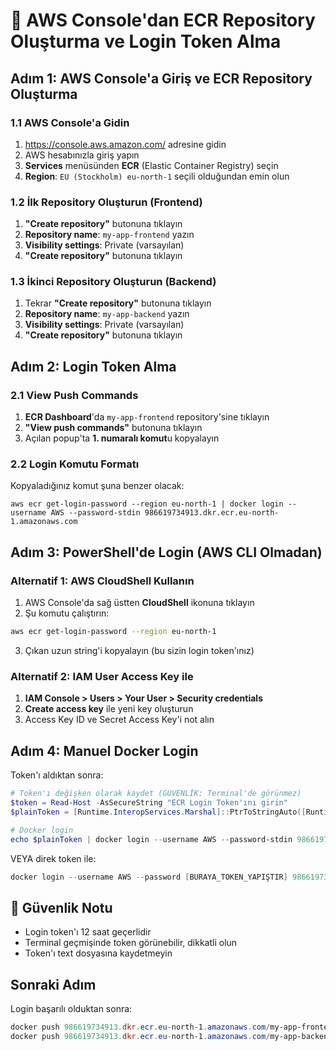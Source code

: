 # 🔑 AWS Console'dan ECR Repository Oluşturma ve Login Token Alma

## Adım 1: AWS Console'a Giriş ve ECR Repository Oluşturma

### 1.1 AWS Console'a Gidin
1. https://console.aws.amazon.com/ adresine gidin
2. AWS hesabınızla giriş yapın
3. **Services** menüsünden **ECR** (Elastic Container Registry) seçin
4. **Region**: `EU (Stockholm) eu-north-1` seçili olduğundan emin olun

### 1.2 İlk Repository Oluşturun (Frontend)
1. **"Create repository"** butonuna tıklayın
2. **Repository name**: `my-app-frontend` yazın
3. **Visibility settings**: Private (varsayılan)
4. **"Create repository"** butonuna tıklayın

### 1.3 İkinci Repository Oluşturun (Backend)  
1. Tekrar **"Create repository"** butonuna tıklayın
2. **Repository name**: `my-app-backend` yazın
3. **Visibility settings**: Private (varsayılan)
4. **"Create repository"** butonuna tıklayın

## Adım 2: Login Token Alma

### 2.1 View Push Commands
1. **ECR Dashboard**'da `my-app-frontend` repository'sine tıklayın
2. **"View push commands"** butonuna tıklayın
3. Açılan popup'ta **1. numaralı komut**u kopyalayın

### 2.2 Login Komutu Formatı
Kopyaladığınız komut şuna benzer olacak:
```
aws ecr get-login-password --region eu-north-1 | docker login --username AWS --password-stdin 986619734913.dkr.ecr.eu-north-1.amazonaws.com
```

## Adım 3: PowerShell'de Login (AWS CLI Olmadan)

### Alternatif 1: AWS CloudShell Kullanın
1. AWS Console'da sağ üstten **CloudShell** ikonuna tıklayın
2. Şu komutu çalıştırın:
```bash
aws ecr get-login-password --region eu-north-1
```
3. Çıkan uzun string'i kopyalayın (bu sizin login token'ınız)

### Alternatif 2: IAM User Access Key ile
1. **IAM Console > Users > Your User > Security credentials**
2. **Create access key** ile yeni key oluşturun
3. Access Key ID ve Secret Access Key'i not alın

## Adım 4: Manuel Docker Login

Token'ı aldıktan sonra:

```powershell
# Token'ı değişken olarak kaydet (GÜVENLİK: Terminal'de görünmez)
$token = Read-Host -AsSecureString "ECR Login Token'ını girin"
$plainToken = [Runtime.InteropServices.Marshal]::PtrToStringAuto([Runtime.InteropServices.Marshal]::SecureStringToBSTR($token))

# Docker login
echo $plainToken | docker login --username AWS --password-stdin 986619734913.dkr.ecr.eu-north-1.amazonaws.com
```

VEYA direk token ile:
```powershell
docker login --username AWS --password [BURAYA_TOKEN_YAPIŞTIR] 986619734913.dkr.ecr.eu-north-1.amazonaws.com
```

## 🚨 Güvenlik Notu
- Login token'ı 12 saat geçerlidir
- Terminal geçmişinde token görünebilir, dikkatli olun
- Token'ı text dosyasına kaydetmeyin

## Sonraki Adım
Login başarılı olduktan sonra:
```powershell
docker push 986619734913.dkr.ecr.eu-north-1.amazonaws.com/my-app-frontend:latest
docker push 986619734913.dkr.ecr.eu-north-1.amazonaws.com/my-app-backend:latest
```